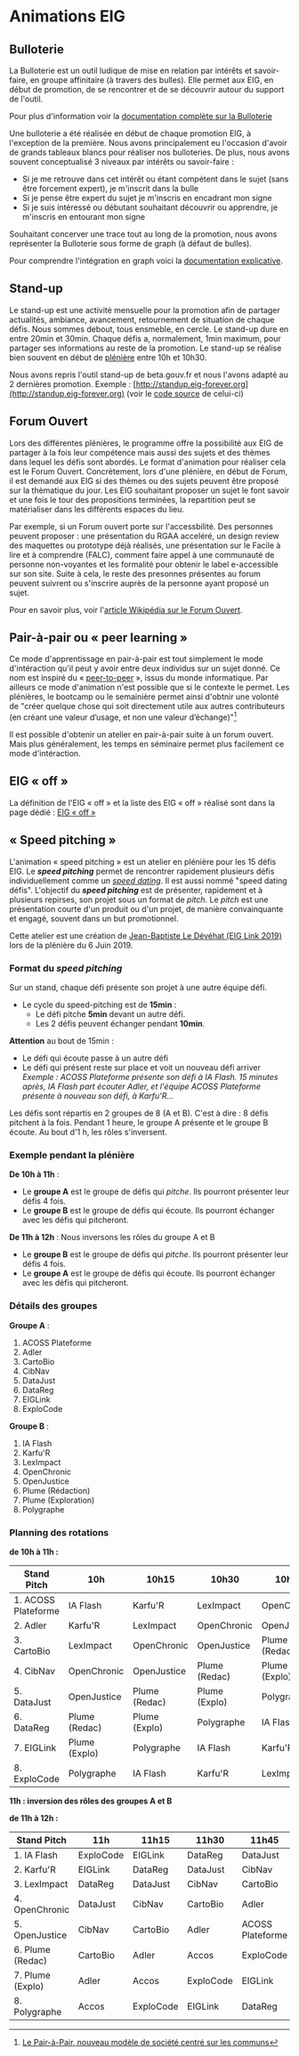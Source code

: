 # Animations EIG

## Bulloterie 

La Bulloterie est un outil ludique de mise en relation par intérêts et savoir-faire, en groupe affinitaire (à travers des bulles). Elle permet aux EIG, en début de promotion, de se rencontrer et de se découvrir autour du support de l'outil. 

Pour plus d'information voir la [documentation complète sur la Bulloterie](https://movilab.org/wiki/La_Bulloterie)

Une bulloterie a été réalisée en début de chaque promotion EIG, à l'exception de la première. Nous avons principalement eu l'occasion d'avoir de grands tableaux blancs pour réaliser nos bulloteries. De plus, nous avons souvent conceptualisé 3 niveaux par intérêts ou savoir-faire :
- Si je me retrouve dans cet intérêt ou étant compétent dans le sujet (sans être forcement expert), je m'inscrit dans la bulle
- Si je pense être expert du sujet je m'inscris en encadrant mon signe
- Si je suis intéressé ou débutant souhaitant découvrir ou apprendre, je m'inscris en entourant mon signe

Souhaitant concerver une trace tout au long de la promotion, nous avons représenter la Bulloterie sous forme de graph (à défaut de bulles). 

Pour comprendre l'intégration en graph voici la [documentation explicative](https://doc.eig-forever.org/bulloterie.html).

## Stand-up

Le stand-up est une activité mensuelle pour la promotion afin de partager actualités, ambiance, avancement, retournement de situation de chaque défis. Nous sommes debout, tous ensmeble, en cercle. Le stand-up dure en entre 20min et 30min. Chaque défis a, normalement, 1min maximum, pour partager ses informations au reste de la promotion. Le stand-up se réalise bien souvent en début de [plénière](https://doc.eig-forever.org/animation.html#sessions-plenieres) entre 10h et 10h30. 

Nous avons repris l'outil stand-up de beta.gouv.fr et nous l'avons adapté au 2 dernières promotion. Exemple : [http://standup.eig-forever.org](http://standup.eig-forever.org) (voir le [code source](https://github.com/entrepreneur-interet-general/standup) de celui-ci)

## Forum Ouvert

Lors des différentes plénières, le programme offre la possibilité aux EIG de partager à la fois leur compétence mais aussi des sujets et des thèmes dans lequel les défis sont abordés. Le format d'animation pour réaliser cela est  le Forum Ouvert. Concrètement, lors d'une plénière, en début de Forum, il est demandé aux EIG si des thèmes ou des sujets peuvent être proposé sur la thèmatique du jour. Les EIG souhaitant proposer un sujet le font savoir et une fois le tour des propositions terminées, la repartition peut se matérialiser dans les différents espaces du lieu. 

Par exemple, si un Forum ouvert porte sur l'accessbilité. Des personnes peuvent proposer : une présentation du RGAA acceléré, un design review des maquettes ou prototype déjà réalisés, une présentation sur le Facile à lire et à comprendre (FALC), comment faire appel à une communauté de personne non-voyantes et les formalité pour obtenir le label e-accessible sur son site. Suite à cela, le reste des presonnes présentes au forum peuvent suivrent ou s'inscrire auprès de la personne ayant proposé un sujet. 

Pour en savoir plus, voir l'[article Wikipédia sur le Forum Ouvert](https://fr.wikipedia.org/wiki/M%C3%A9thodologie_Forum_Ouvert).

## Pair-à-pair ou « peer learning »

Ce mode d'apprentissage en pair-à-pair est tout simplement le mode d'intéraction qu'il peut y avoir entre deux individus sur un sujet donné. Ce nom est inspiré du « [peer-to-peer](https://fr.wikipedia.org/wiki/Pair_%C3%A0_pair) », issus du monde informatique. Par ailleurs ce mode d'animation n'est possible que si le contexte le permet. Les plénières, le bootcamp ou le semainière permet ainsi d'obtnir une volonté de "créer quelque chose qui soit directement utile aux autres contributeurs (en créant une valeur d’usage, et non une valeur d’échange)"[^1]

[^1]: [Le Pair-à-Pair, nouveau modèle de société centré sur les communs](http://blogfr.p2pfoundation.net/2017/06/17/pair-a-pair-nouveau-modele-de-societe-centre-communs/)

Il est possible d'obtenir un atelier en pair-à-pair suite à un forum ouvert. Mais plus généralement, les temps en séminaire permet plus facilement ce mode d'intéraction. 

## EIG « off »

La définition de l'EIG « off » et la liste des EIG « off » réalisé sont dans la page dédié : [EIG « off »](eig-off.md)

## « Speed pitching » 

L'animation « speed pitching » est un atelier en plénière pour les 15 défis EIG. Le ***speed pitching*** permet de rencontrer rapidement plusieurs défis individuellement comme un *[speed dating](https://fr.wikipedia.org/wiki/Speed_dating)*. Il est aussi nommé "speed dating défis". L'objectif du ***speed pitching*** est de présenter, rapidement et à plusieurs repirses, son projet sous un format de *pitch*. Le *pitch* est une présentation courte d'un produit ou d'un projet, de manière convainquante et engagé, souvent dans un but promotionnel.

Cette atelier est une création de [Jean-Baptiste Le Dévéhat (EIG Link 2019)](https://entrepreneur-interet-general.etalab.gouv.fr/communaute/2018/jean-baptiste-le-devehat.html) lors de la plénière du 6 Juin 2019.

### Format du *speed pitching* 

Sur un stand, chaque défi présente son projet à une autre équipe défi. 
- Le cycle du speed-pitching est de **15min** :
    - Le défi pitche **5min** devant un autre défi.
    - Les 2 défis peuvent échanger pendant **10min**.

**Attention** au bout de 15min :
- Le défi qui écoute passe à un autre défi 
- Le défi qui présent reste sur place et voit un nouveau défi arriver   
_Exemple : ACOSS Plateforme présente son défi à IA Flash. 15 minutes après, IA Flash part écouter Adler, et l'équipe ACOSS Plateforme présente à nouveau son défi, à Karfu'R..._

Les défis sont répartis en 2 groupes de 8 (A et B). C'est à dire : 8 défis pitchent à la fois. 
Pendant 1 heure, le groupe A présente et le groupe B écoute. Au bout d'1 h, les rôles s'inversent.

### Exemple pendant la plénière

**De 10h à 11h** :
- Le **groupe A** est le groupe de défis qui *pitche*. Ils pourront présenter leur défis 4 fois.
- Le **groupe B** est le groupe de défis qui écoute. Ils pourront échanger avec les défis qui pitcheront.

**De 11h à 12h** : Nous inversons les rôles du groupe A et B 
- Le **groupe B** est le groupe de défis qui *pitche*. Ils pourront présenter leur défis 4 fois.
- Le **groupe A** est le groupe de défis qui écoute. Ils pourront échanger avec les défis qui pitcheront.

### Détails des groupes

**Groupe A** : 
1. ACOSS Plateforme
2. Adler
3. CartoBio
4. CibNav
5. DataJust
6. DataReg
7. EIGLink
8. ExploCode

**Groupe B** : 
1. IA Flash
2. Karfu'R
3. LexImpact
4. OpenChronic
5. OpenJustice
6. Plume (Rédaction)
7. Plume (Exploration)
8. Polygraphe

### Planning des rotations 

**de 10h à 11h :**

| Stand Pitch | 10h | 10h15 | 10h30 | 10h45 | 
| -------- | -------- | -------- | -------- | -------- |
| 1. ACOSS Plateforme | IA Flash | Karfu'R| LexImpact | OpenChronic|
| 2. Adler | Karfu'R | LexImpact | OpenChronic |OpenJustice|
| 3. CartoBio | LexImpact | OpenChronic |OpenJustice|Plume (Redac) | 
| 4. CibNav | OpenChronic | OpenJustice |Plume (Redac) | Plume (Explo)| Polygraphe |
| 5. DataJust | OpenJustice |Plume (Redac) | Plume (Explo)| Polygraphe |
| 6. DataReg | Plume (Redac) | Plume (Explo)| Polygraphe |IA Flash |
| 7. EIGLink | Plume (Explo) |Polygraphe |IA Flash | Karfu'R|
| 8. ExploCode | Polygraphe |IA Flash | Karfu'R| LexImpact |

**11h : inversion des rôles des groupes A et B**

**de 11h à 12h :**

| Stand Pitch | 11h | 11h15 | 11h30 | 11h45 | 
| -------- | -------- | -------- | -------- | -------- |
| 1. IA Flash | ExploCode | EIGLink | DataReg | DataJust |
| 2. Karfu'R | EIGLink| DataReg| DataJust|CibNav|
| 3. LexImpact | DataReg| DataJust|CibNav| CartoBio|
| 4. OpenChronic | DataJust|CibNav| CartoBio| Adler|
| 5. OpenJustice | CibNav| CartoBio| Adler| ACOSS Plateforme|
| 6. Plume (Redac) | CartoBio| Adler| Accos| ExploCode|
| 7. Plume (Explo) | Adler| Accos| ExploCode |EIGLink |
| 8. Polygraphe | Accos| ExploCode |EIGLink |DataReg | 







